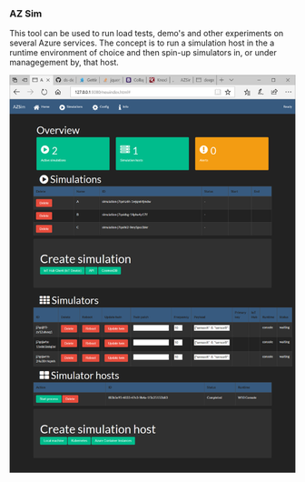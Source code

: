 ### AZ Sim

This tool can be used to run load tests, demo's and other experiments on several Azure services. The concept is to run a simulation host in the a runtime environment of choice and then spin-up simulators in, or under managegement by, that host.

![alt text](https://github.com/valeryjacobs/azsim/blob/master/docs/images/Dashboard.PNG "AZSim dashboard")


